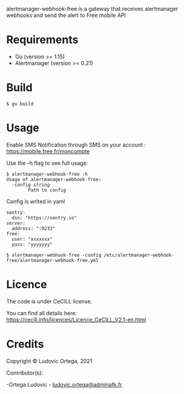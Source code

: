 alertmanager-webhook-free is a gateway that receives alertmanager webhooks and send the alert to Free mobile API

# Requirements

- Go (version >= 1.15)
- Alertmanager (version >= 0.21)

# Build
`$ go build`

# Usage
Enable SMS Notification through SMS on your account : https://mobile.free.fr/moncompte

Use the -h flag to see full usage:

```
$ alertmanager-webhook-free -h
Usage of alertmanager-webhook-free:
  -config string
        Path to config
```

Config is writed in yaml
```
sentry:
  dsn: "https://sentry.io"
server:
  address: ":9233"
free:
  user: "xxxxxxx"
  pass: "yyyyyyy"
```

`$ alertmanager-webhook-free -config /etc/alertmanager-webhook-free/alertmanager-webhook-free.yml`

# Licence

The code is under CeCILL license.

You can find all details here: https://cecill.info/licences/Licence_CeCILL_V2.1-en.html

# Credits

Copyright © Ludovic Ortega, 2021

Contributor(s):

-Ortega Ludovic - ludovic.ortega@adminafk.fr